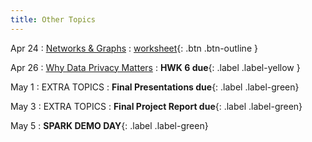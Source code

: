 ```yaml
---
title: Other Topics
---
```


Apr 24 
: [Networks & Graphs](https://github.com/gallettilance/CS506-Spring2023/raw/master/slides/21_Network_Analysis.pdf) 
  : [worksheet](https://raw.githubusercontent.com/gallettilance/CS506-Spring2023/master/worksheets/worksheet_20.ipynb){: .btn .btn-outline } 

Apr 26 
: [Why Data Privacy Matters](#) 
    : **HWK 6 due**{: .label .label-yellow }

May 1 
: EXTRA TOPICS 
  : **Final Presentations due**{: .label .label-green}

May 3
: EXTRA TOPICS
  : **Final Project Report due**{: .label .label-green}

May 5
: **SPARK DEMO DAY**{: .label .label-green}
